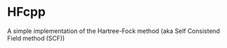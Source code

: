 # HFcpp
A simple implementation of the Hartree-Fock method (aka Self Consistend Field method (SCF))
